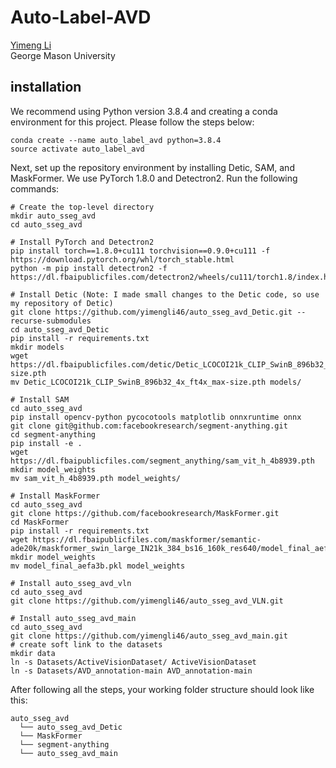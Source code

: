 # Auto-Label-AVD
[Yimeng Li](https://yimengli46.github.io/) \
George Mason University

## installation
We recommend using Python version 3.8.4 and creating a conda environment for this project. 
Please follow the steps below:
```
conda create --name auto_label_avd python=3.8.4
source activate auto_label_avd
```
Next, set up the repository environment by installing Detic, SAM, and MaskFormer. We use PyTorch 1.8.0 and Detectron2. Run the following commands:
```
# Create the top-level directory
mkdir auto_sseg_avd
cd auto_sseg_avd

# Install PyTorch and Detectron2
pip install torch==1.8.0+cu111 torchvision==0.9.0+cu111 -f https://download.pytorch.org/whl/torch_stable.html
python -m pip install detectron2 -f https://dl.fbaipublicfiles.com/detectron2/wheels/cu111/torch1.8/index.html 

# Install Detic (Note: I made small changes to the Detic code, so use my repository of Detic)
git clone https://github.com/yimengli46/auto_sseg_avd_Detic.git --recurse-submodules
cd auto_sseg_avd_Detic
pip install -r requirements.txt
mkdir models
wget https://dl.fbaipublicfiles.com/detic/Detic_LCOCOI21k_CLIP_SwinB_896b32_4x_ft4x_max-size.pth
mv Detic_LCOCOI21k_CLIP_SwinB_896b32_4x_ft4x_max-size.pth models/

# Install SAM
cd auto_sseg_avd
pip install opencv-python pycocotools matplotlib onnxruntime onnx
git clone git@github.com:facebookresearch/segment-anything.git
cd segment-anything
pip install -e .
wget https://dl.fbaipublicfiles.com/segment_anything/sam_vit_h_4b8939.pth
mkdir model_weights
mv sam_vit_h_4b8939.pth model_weights/

# Install MaskFormer
cd auto_sseg_avd
git clone https://github.com/facebookresearch/MaskFormer.git
cd MaskFormer
pip install -r requirements.txt
wget https://dl.fbaipublicfiles.com/maskformer/semantic-ade20k/maskformer_swin_large_IN21k_384_bs16_160k_res640/model_final_aefa3b.pkl
mkdir model_weights
mv model_final_aefa3b.pkl model_weights

# Install auto_sseg_avd_vln
cd auto_sseg_avd
git clone https://github.com/yimengli46/auto_sseg_avd_VLN.git

# Install auto_sseg_avd_main
cd auto_sseg_avd
git clone https://github.com/yimengli46/auto_sseg_avd_main.git
# create soft link to the datasets
mkdir data
ln -s Datasets/ActiveVisionDataset/ ActiveVisionDataset
ln -s Datasets/AVD_annotation-main AVD_annotation-main
```
After following all the steps, your working folder structure should look like this:
```
auto_sseg_avd
  └── auto_sseg_avd_Detic
  └── MaskFormer
  └── segment-anything
  └── auto_sseg_avd_main
```
